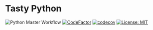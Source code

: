 # Tasty Python
![Python Master Workflow](https://github.com/wkrzywiec/tasty-python/workflows/Python%20Master%20Workflow/badge.svg) [![CodeFactor](https://www.codefactor.io/repository/github/wkrzywiec/tasty-python/badge)](https://www.codefactor.io/repository/github/wkrzywiec/tasty-python) [![codecov](https://codecov.io/gh/wkrzywiec/tasty-python/branch/master/graph/badge.svg)](https://codecov.io/gh/wkrzywiec/tasty-python) [![License: MIT](https://img.shields.io/badge/License-MIT-yellow.svg)](https://opensource.org/licenses/MIT)